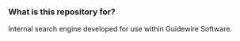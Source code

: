 ### What is this repository for? ###

Internal search engine developed for use within Guidewire Software.

